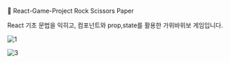 🥇 React-Game-Project
Rock Scissors Paper

React 기초 문법을 익히고, 컴포넌트와 prop,state를 활용한 가위바위보 게임입니다.

![1](https://user-images.githubusercontent.com/55500077/159217687-72e05a7e-148d-4aeb-9425-2adf41d845a8.PNG)<br>


![3](https://user-images.githubusercontent.com/55500077/159240025-0ea5e375-645d-4b0c-86c1-7d341d39bc76.PNG)
